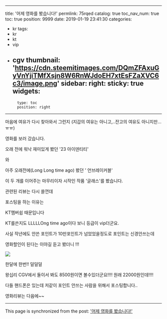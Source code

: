 
---
title: '어제 영화를 봤습니다!'
permlink: 75rqed
catalog: true
toc_nav_num: true
toc: true
position: 9999
date: 2019-01-19 23:41:30
categories:
- kr
tags:
- kr
- kt
- vip
- cgv
thumbnail: 'https://cdn.steemitimages.com/DQmZFAxuGyVnYjiTMfXsjn8W6RnWJdoEH7xtEsFZaXVC6c3/image.png'
sidebar:
    right:
        sticky: true
widgets:
    -
        type: toc
        position: right
---


마음에 여유가 다시 찾아와서 그런지
(지갑의 여유는 아니고,..잔고의 여유도 아니지만...ㅠㅠ)

영화를 보러 갔습니다.

오래 전에 워낙 재미있게 봤던 '23 아이덴티티'

와

 아주 오래전에(Long Long time ago) 봤던 ' 언브레이커블'

이 두 개를 이어주는 마무리이자 시작인 작품 '글래스'를 봤습니다.

관련된 리뷰는 다시 쓸껀데

포스팅을 하는 이유는

KT멤버쉽 때문입니다

KT를쓴지도 LLLLLOng time ago이다 보니 등급이  vip더군요.

사실 작년에도 안쓴 포인트가 10만포인트가 넘었었을정도로 포인트는 신경안쓰는데

영화할인이 된다는 이야길 듣고 봤더니 !!!

![](https://cdn.steemitimages.com/DQmZFAxuGyVnYjiTMfXsjn8W6RnWJdoEH7xtEsFZaXVC6c3/image.png)

한달에 한번!! 덜덜덜

왕십리 CGV에서 둘이서 봐도 8500원이면 볼수있더군요!!!! 원래 22000원인데!!!!

다들 핸드폰은 있는데 저같이 포인트 안쓰는 사람을 위해서 포스팅합니다..

영화리뷰는 다음에~~

- - -

This page is synchronized from the post: ['어제 영화를 봤습니다!'](https://steemit.com/@virus707/75rqed)

